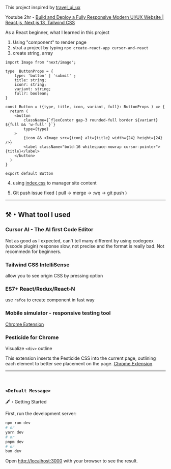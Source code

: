 
This project inspired by [travel_ui_ux](https://github.com/adrianhajdin/travel_ui_ux)

Youtube 2hr - [Build and Deploy a Fully Responsive Modern UI/UX Website | React.js, Next.js 13, Tailwind CSS](https://youtu.be/cuzw4vL1z5E?si=LZ_UYo2SexV0LnF4)



As a React beginner, what I learned in this project

1. Using "component" to render page
2. strat a project by typing `npx create-react-app cursor-and-react`
3. create string, array

```tsx
import Image from "next/image";

type  ButtonProps = {
    type: 'button' | 'submit' ;
    title: string;
    icon?: string; 
    variant: string;
    full?: boolean;
}

const Button = ({type, title, icon, variant, full}: ButtonProps ) => {
  return (
    <button 
        className={`flexCenter gap-3 rounded-full border ${variant} ${full && 'w-full' }`}
        type={type}
    >
        {icon && <Image src={icon} alt={title} width={24} height={24} />}
        <label className="bold-16 whitespace-nowrap cursor-pointer">{title}</label>
    </button> 
  )
}

export default Button
```

4. using [index.css](/constants/index.ts) to manager site content

5. Git push issue fixed ( pull → merge → :wq → git push )

---

## ⚒️・What tool I used 

### Cursor AI - The AI first Code Editor 

Not as good as I expected, can't tell many different by using codegeex (vscode plugin)
response slow, not precise and the format is really bad. Not recommedn for beginners. 

### Tailwind CSS IntelliSense
allow you to see origin CSS by pressing option

### ES7+ React/Redux/React-N
use `rafce` to create component in fast way 

### Mobile simulator - responsive testing tool 
[Chrome Extension](https://chromewebstore.google.com/detail/ckejmhbmlajgoklhgbapkiccekfoccmk)

### Pesticide for Chrome
Visualize `<div>` outline 

This extension inserts the Pesticide CSS into the current page, outlining each element to better see placement on the page.
[Chrome Extension](https://chromewebstore.google.com/detail/bakpbgckdnepkmkeaiomhmfcnejndkbi)

---

<br>

### `<Defualt Message>`

🖋️・Getting Started

First, run the development server:

```bash
npm run dev
# or
yarn dev
# or
pnpm dev
# or
bun dev
```

Open [http://localhost:3000](http://localhost:3000) with your browser to see the result.

<br>